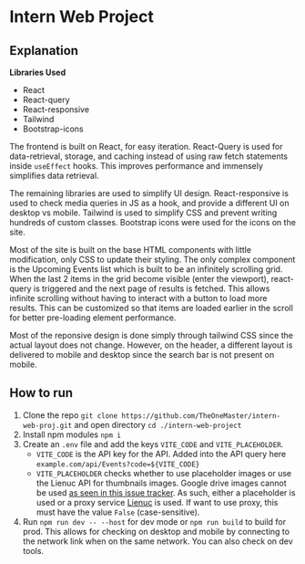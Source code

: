 # Intern Web Project

## Explanation
<b>Libraries Used</b>
- React
- React-query
- React-responsive
- Tailwind
- Bootstrap-icons

The frontend is built on React, for easy iteration. React-Query is used for data-retrieval, storage, and caching instead of using raw fetch statements inside `useEffect` hooks. This improves performance and immensely simplifies data retrieval.

The remaining libraries are used to simplify UI design. React-responsive is used to check media queries in JS as a hook, and provide a different UI on desktop vs mobile. Tailwind is used to simplify CSS and prevent writing hundreds of custom classes. Bootstrap icons were used for the icons on the site.

Most of the site is built on the base HTML components with little modification, only CSS to update their styling. The only complex component is the Upcoming Events list which is built to be an infinitely scrolling grid. When the last 2 items in the grid become visible (enter the viewport), react-query is triggered and the next page of results is fetched. This allows infinite scrolling without having to interact with a button to load more results. This can be customized so that items are loaded earlier in the scroll for better pre-loading element performance.

Most of the reponsive design is done simply through tailwind CSS since the actual layout does not change. However, on the header, a different layout is delivered to mobile and desktop since the search bar is not present on mobile.

## How to run
1. Clone the repo `git clone https://github.com/TheOneMaster/intern-web-proj.git` and open directory `cd ./intern-web-project`
2. Install npm modules `npm i`
3. Create an `.env` file and add the keys `VITE_CODE` and `VITE_PLACEHOLDER`.
    - `VITE_CODE` is the API key for the API. Added into the API query here `example.com/api/Events?code=${VITE_CODE}`
    - `VITE_PLACEHOLDER` checks whether to use placeholder images or use the Lienuc API for thumbnails images. Google drive images cannot be used [as seen in this issue tracker](https://issuetracker.google.com/issues/319531488?pli=1). As such, either a placeholder is used or a proxy service [Lienuc](https://lienuc.com/#migrate-from-broken-google-drive-links) is used. If want to use proxy, this must have the value `False` (case-sensitive).
4. Run `npm run dev -- --host` for dev mode or `npm run build` to build for prod. This allows for checking on desktop and mobile by connecting to the network link when on the same network. You can also check on dev tools.
